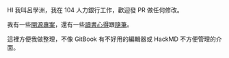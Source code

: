 HI 我叫呂學洲，我在 104 人力銀行工作，歡迎發 PR 做任何修改。

我有一些[開源專案](projects/index.md)，還有一些[讀書心得](feedback/index.md)跟[隨筆](essay/index.md)。

這裡方便我做整理，不像 GitBook 有不好用的編輯器或 HackMD 不方便管理的介面。
